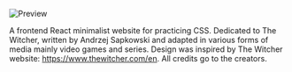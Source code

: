 ![Preview](../../assets/ss/Header.png)

A frontend React minimalist website for practicing CSS. Dedicated to The Witcher, written by Andrzej Sapkowski and adapted in various forms of media mainly video games and series. Design was inspired by The Witcher website: https://www.thewitcher.com/en. All credits go to the creators.
